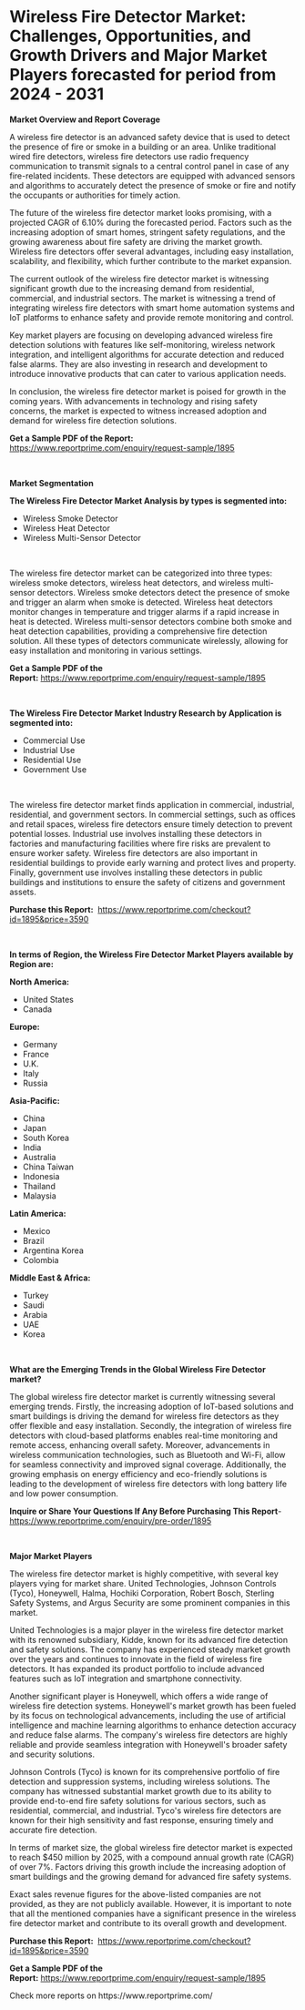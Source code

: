 <p><h1>Wireless Fire Detector Market: Challenges, Opportunities, and Growth Drivers and Major Market Players forecasted for period from 2024 - 2031</h1></p><p><strong>Market Overview and Report Coverage</strong></p>
<p><p>A wireless fire detector is an advanced safety device that is used to detect the presence of fire or smoke in a building or an area. Unlike traditional wired fire detectors, wireless fire detectors use radio frequency communication to transmit signals to a central control panel in case of any fire-related incidents. These detectors are equipped with advanced sensors and algorithms to accurately detect the presence of smoke or fire and notify the occupants or authorities for timely action.</p><p>The future of the wireless fire detector market looks promising, with a projected CAGR of 6.10% during the forecasted period. Factors such as the increasing adoption of smart homes, stringent safety regulations, and the growing awareness about fire safety are driving the market growth. Wireless fire detectors offer several advantages, including easy installation, scalability, and flexibility, which further contribute to the market expansion.</p><p>The current outlook of the wireless fire detector market is witnessing significant growth due to the increasing demand from residential, commercial, and industrial sectors. The market is witnessing a trend of integrating wireless fire detectors with smart home automation systems and IoT platforms to enhance safety and provide remote monitoring and control.</p><p>Key market players are focusing on developing advanced wireless fire detection solutions with features like self-monitoring, wireless network integration, and intelligent algorithms for accurate detection and reduced false alarms. They are also investing in research and development to introduce innovative products that can cater to various application needs.</p><p>In conclusion, the wireless fire detector market is poised for growth in the coming years. With advancements in technology and rising safety concerns, the market is expected to witness increased adoption and demand for wireless fire detection solutions.</p></p>
<p><strong>Get a Sample PDF of the Report:</strong> <a href="https://www.reportprime.com/enquiry/request-sample/1895">https://www.reportprime.com/enquiry/request-sample/1895</a></p>
<p>&nbsp;</p>
<p><strong>Market Segmentation</strong></p>
<p><strong>The Wireless Fire Detector Market Analysis by types is segmented into:</strong></p>
<p><ul><li>Wireless Smoke Detector</li><li>Wireless Heat Detector</li><li>Wireless Multi-Sensor Detector</li></ul></p>
<p>&nbsp;</p>
<p><p>The wireless fire detector market can be categorized into three types: wireless smoke detectors, wireless heat detectors, and wireless multi-sensor detectors. Wireless smoke detectors detect the presence of smoke and trigger an alarm when smoke is detected. Wireless heat detectors monitor changes in temperature and trigger alarms if a rapid increase in heat is detected. Wireless multi-sensor detectors combine both smoke and heat detection capabilities, providing a comprehensive fire detection solution. All these types of detectors communicate wirelessly, allowing for easy installation and monitoring in various settings.</p></p>
<p><strong>Get a Sample PDF of the Report:</strong>&nbsp;<a href="https://www.reportprime.com/enquiry/request-sample/1895">https://www.reportprime.com/enquiry/request-sample/1895</a></p>
<p>&nbsp;</p>
<p><strong>The Wireless Fire Detector Market Industry Research by Application is segmented into:</strong></p>
<p><ul><li>Commercial Use</li><li>Industrial Use</li><li>Residential Use</li><li>Government Use</li></ul></p>
<p>&nbsp;</p>
<p><p>The wireless fire detector market finds application in commercial, industrial, residential, and government sectors. In commercial settings, such as offices and retail spaces, wireless fire detectors ensure timely detection to prevent potential losses. Industrial use involves installing these detectors in factories and manufacturing facilities where fire risks are prevalent to ensure worker safety. Wireless fire detectors are also important in residential buildings to provide early warning and protect lives and property. Finally, government use involves installing these detectors in public buildings and institutions to ensure the safety of citizens and government assets.</p></p>
<p><strong>Purchase this Report:</strong>&nbsp; <a href="https://www.reportprime.com/checkout?id=1895&price=3590">https://www.reportprime.com/checkout?id=1895&price=3590</a></p>
<p>&nbsp;</p>
<p><strong>In terms of Region, the Wireless Fire Detector Market Players available by Region are:</strong></p>
<p>
    <p> <strong> North America: </strong>
        <ul>
            <li>United States</li>
            <li>Canada</li>
        </ul>
        </p> 
    <p> <strong> Europe: </strong>
        <ul>
            <li>Germany</li>
            <li>France</li>
            <li>U.K.</li>
            <li>Italy</li>
            <li>Russia</li>
        </ul>
        </p> 
    <p> <strong> Asia-Pacific: </strong>
        <ul>
            <li>China</li>
            <li>Japan</li>
            <li>South Korea</li>
            <li>India</li>
            <li>Australia</li>
            <li>China Taiwan</li>
            <li>Indonesia</li>
            <li>Thailand</li>
            <li>Malaysia</li>
        </ul>
        </p> 
    <p> <strong> Latin America: </strong>
        <ul>
            <li>Mexico</li>
            <li>Brazil</li>
            <li>Argentina Korea</li>
            <li>Colombia</li>
        </ul>
        </p> 
    <p> <strong> Middle East & Africa: </strong>
        <ul>
            <li>Turkey</li>
            <li>Saudi</li>
            <li>Arabia</li>
            <li>UAE</li>
            <li>Korea</li>
        </ul>
    </p>
    </p>
<p>&nbsp;</p>
<p><strong>What are the Emerging Trends in the Global Wireless Fire Detector market?</strong></p>
<p><p>The global wireless fire detector market is currently witnessing several emerging trends. Firstly, the increasing adoption of IoT-based solutions and smart buildings is driving the demand for wireless fire detectors as they offer flexible and easy installation. Secondly, the integration of wireless fire detectors with cloud-based platforms enables real-time monitoring and remote access, enhancing overall safety. Moreover, advancements in wireless communication technologies, such as Bluetooth and Wi-Fi, allow for seamless connectivity and improved signal coverage. Additionally, the growing emphasis on energy efficiency and eco-friendly solutions is leading to the development of wireless fire detectors with long battery life and low power consumption.</p></p>
<p><strong>Inquire or Share Your Questions If Any Before Purchasing This Report</strong>- <a href="https://www.reportprime.com/enquiry/pre-order/1895">https://www.reportprime.com/enquiry/pre-order/1895</a></p>
<p>&nbsp;</p>
<p><strong>Major Market Players</strong></p>
<p><p>The wireless fire detector market is highly competitive, with several key players vying for market share. United Technologies, Johnson Controls (Tyco), Honeywell, Halma, Hochiki Corporation, Robert Bosch, Sterling Safety Systems, and Argus Security are some prominent companies in this market.</p><p>United Technologies is a major player in the wireless fire detector market with its renowned subsidiary, Kidde, known for its advanced fire detection and safety solutions. The company has experienced steady market growth over the years and continues to innovate in the field of wireless fire detectors. It has expanded its product portfolio to include advanced features such as IoT integration and smartphone connectivity.</p><p>Another significant player is Honeywell, which offers a wide range of wireless fire detection systems. Honeywell's market growth has been fueled by its focus on technological advancements, including the use of artificial intelligence and machine learning algorithms to enhance detection accuracy and reduce false alarms. The company's wireless fire detectors are highly reliable and provide seamless integration with Honeywell's broader safety and security solutions.</p><p>Johnson Controls (Tyco) is known for its comprehensive portfolio of fire detection and suppression systems, including wireless solutions. The company has witnessed substantial market growth due to its ability to provide end-to-end fire safety solutions for various sectors, such as residential, commercial, and industrial. Tyco's wireless fire detectors are known for their high sensitivity and fast response, ensuring timely and accurate fire detection.</p><p>In terms of market size, the global wireless fire detector market is expected to reach $450 million by 2025, with a compound annual growth rate (CAGR) of over 7%. Factors driving this growth include the increasing adoption of smart buildings and the growing demand for advanced fire safety systems.</p><p>Exact sales revenue figures for the above-listed companies are not provided, as they are not publicly available. However, it is important to note that all the mentioned companies have a significant presence in the wireless fire detector market and contribute to its overall growth and development.</p></p>
<p><strong>Purchase this Report:</strong>&nbsp;&nbsp;<a href="https://www.reportprime.com/checkout?id=1895&price=3590">https://www.reportprime.com/checkout?id=1895&price=3590</a></p>
<p></p>
<p><strong>Get a Sample PDF of the Report:</strong>&nbsp;<a href="https://www.reportprime.com/enquiry/request-sample/1895">https://www.reportprime.com/enquiry/request-sample/1895</a></p>
<p>Check more reports on https://www.reportprime.com/</p>